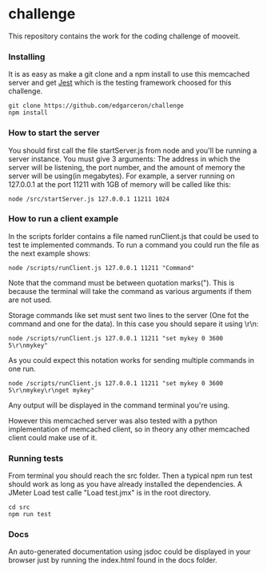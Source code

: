 # challenge
This repository contains the work for the coding challenge of mooveit.

### Installing
It is as easy as make a git clone and a npm install to use this memcached server and get [Jest](https://jestjs.io/) which is the testing framework choosed for this challenge.

```
git clone https://github.com/edgarceron/challenge
npm install
```

### How to start the server 
You should first call the file startServer.js from node and you'll be running a server instance. You must give 3 arguments: The address in which the server will be listening, the port number, and the amount of memory the server will be using(in megabytes). For example, a server running on 127.0.0.1 at the port 11211 with 1GB of memory will be called like this: 

```
node /src/startServer.js 127.0.0.1 11211 1024
```

### How to run a client example
In the scripts forlder contains a file named runClient.js that could be used to test te implemented commands. To run a command you could run the file as the next example shows:
```
node /scripts/runClient.js 127.0.0.1 11211 "Command"
```
Note that the command must be between quotation marks("). This is because the terminal will take the command as various arguments if them are not used. 

Storage commands like set must sent two lines to the server (One fot the command and one for the data). In this case you should separe it using \r\n:

```
node /scripts/runClient.js 127.0.0.1 11211 "set mykey 0 3600 5\r\nmykey"
```

As you could expect this notation works for sending multiple commands in one run. 

```
node /scripts/runClient.js 127.0.0.1 11211 "set mykey 0 3600 5\r\nmykey\r\nget mykey"
```

Any output will be displayed in the command terminal you're using. 

However this memcached server was also tested with a python implementation of memcached client, so in theory any other memcached client could make use of it. 

### Running tests
From terminal you should reach the src folder. Then a typical npm run test should work as long as you have already installed the dependencies. A JMeter Load test calle "Load test.jmx" is in the root directory.

```
cd src
npm run test
```

### Docs
An auto-generated documentation using jsdoc could be displayed in your browser just by running the index.html found in the docs folder.